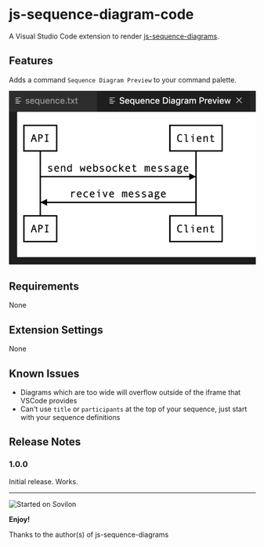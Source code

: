 # js-sequence-diagram-code

A Visual Studio Code extension to render [js-sequence-diagrams](https://github.com/bramp/js-sequence-diagrams).

## Features

Adds a command `Sequence Diagram Preview` to your command palette.

![preview](images/preview.png)

## Requirements

None

## Extension Settings

None

## Known Issues

- Diagrams which are too wide will overflow outside of the iframe that VSCode provides
- Can't use `title` or `participants` at the top of your sequence, just start with your sequence definitions

## Release Notes

### 1.0.0
Initial release. Works.

-----------------------------------------------------------------------------------------------------------

![Started on Sovilon](https://sovilon.com/assets/img/svg/SoS-vector-alt.svg)

**Enjoy!**

Thanks to the author(s) of js-sequence-diagrams

